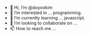 - 👋 Hi, I’m @doyookim
- 👀 I’m interested in ... programming.
- 🌱 I’m currently learning ... javascript.
- 💞️ I’m looking to collaborate on ...
- 📫 How to reach me ...

<!---
doyookim/doyookim is a ✨ special ✨ repository because its `README.md` (this file) appears on your GitHub profile.
You can click the Preview link to take a look at your changes.
--->
